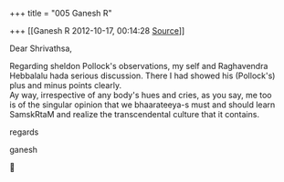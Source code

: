 +++
title = "005 Ganesh R"

+++
[[Ganesh R	2012-10-17, 00:14:28 [Source](https://groups.google.com/g/bvparishat/c/BR9F6kSuXY4)]]



Dear Shrivathsa,  
  
Regarding sheldon Pollock's observations, my self and Raghavendra  
Hebbalalu hada serious discussion. There I had showed his (Pollock's)  
plus and minus points clearly.  
Ay way, irrespective of any body's hues and cries, as you say, me too  
is of the singular opinion that we bhaarateeya-s must and should learn  
SamskRtaM and realize the transcendental culture that it contains.  
  
  
regards  
  
ganesh  



